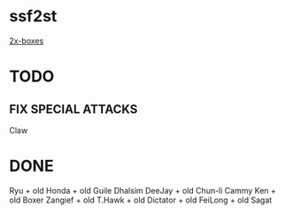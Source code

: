 # ssf2st

[2x-boxes](https://toufadev.github.io/ssf2st/index.html)

# TODO
## FIX SPECIAL ATTACKS
Claw

# DONE

Ryu + old
Honda + old
Guile
Dhalsim
DeeJay + old
Chun-li
Cammy
Ken + old
Boxer
Zangief + old
T.Hawk + old
Dictator + old
FeiLong + old
Sagat
